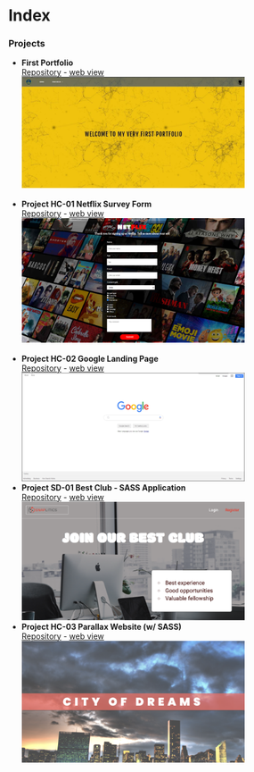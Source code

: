 # Index

### Projects

- **First Portfolio** <br/>[Repository](https://github.com/SemihDurmus/WebSite_Basic_Practices_HTML_CSS_JS.git) - 
  [web view](https://semihdurmus.github.io/WebSite_Basic_Practices_HTML_CSS_JS/) <br/>
  <img src="images/2019.jpg" width="400"><br/><br/>
- **Project HC-01 Netflix Survey Form** <br/>[Repository](https://github.com/SemihDurmus/Project_HC_01_Netflix_Survey_Form.git) - 
  [web view](https://semihdurmus.github.io/Project_HC_01_Netflix_Survey_Form/) <br/>
  <img src="images/Project_001_.png" width="400"><br/><br/>
- **Project HC-02 Google Landing Page** <br/>[Repository](https://github.com/SemihDurmus/Project_HC_02_Google_Landing_Page.git) - [web view](https://semihdurmus.github.io/Project_HC_02_Google_Landing_Page/)<br/>
  <img src="images/Project_002_.png" width="400">
- **Project SD-01 Best Club - SASS Application** <br/>[Repository](https://github.com/SemihDurmus/Project_SD_01_Best_Club_SASS) - [web view](https://semihdurmus.github.io/Project_SD_01_Best_Club_SASS/)<br/>
  <img src="images/Best_club.png" width="400">
- **Project HC-03 Parallax Website (w/ SASS)** <br/>[Repository](https://github.com/SemihDurmus/Project_HC_03_Parallax_Website) - [web view](https://semihdurmus.github.io/Project_HC_03_Parallax_Website/)<br/>
  <img src="images/Screenshot 2020-09-07 at 23.00.50.png" width="400">
  
  
  
  


   
